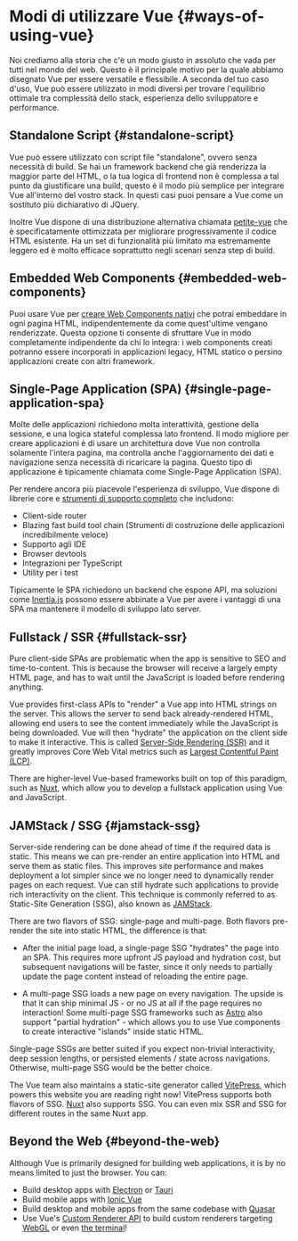 # Modi di utilizzare Vue {#ways-of-using-vue}

Noi crediamo alla storia che c'è un modo giusto in assoluto che vada per tutti nel mondo del web. Questo è il principale motivo per la quale abbiamo disegnato Vue per essere versatile e flessibile. A seconda del tuo caso d'uso, Vue può essere utilizzato in modi diversi per trovare l'equilibrio ottimale tra complessità dello stack, esperienza dello sviluppatore e performance.

## Standalone Script {#standalone-script}

Vue può essere utilizzato con script file "standalone", ovvero senza necessità di build. Se hai un framework backend che già renderizza la maggior parte del HTML, o la tua logica di frontend non è complessa a tal punto da giustificare una build, questo è il modo più semplice per integrare Vue all'interno del vostro stack. In questi casi puoi pensare a Vue come un sostituto più dichiarativo di JQuery.

Inoltre Vue dispone di una distribuzione alternativa chiamata [petite-vue](https://github.com/vuejs/petite-vue) che è specificatamente ottimizzata per migliorare progressivamente il codice HTML esistente. Ha un set di funzionalità più limitato ma estremamente leggero ed è molto efficace soprattutto negli scenari senza step di build. 

## Embedded Web Components {#embedded-web-components}

Puoi usare Vue per [creare Web Components nativi](/guide/extras/web-components) che potrai embeddare in ogni pagina HTML, indipendentemente da come quest'ultime vengano renderizzate. Questa opzione ti consente di sfruttare Vue in modo completamente indipendente da chi lo integra: i web components creati potranno essere incorporati in applicazioni legacy, HTML statico o persino applicazioni create con altri framework.

## Single-Page Application (SPA) {#single-page-application-spa}

Molte delle applicazioni richiedono molta interattività, gestione della sessione, e una logica stateful complessa lato frontend. Il modo migliore per creare applicazioni è di usare un architettura dove Vue non controlla solamente l'intera pagina, ma controlla anche l'aggiornamento dei dati e navigazione senza necessità di ricaricare la pagina. Questo tipo di applicazione è tipicamente chiamata come Single-Page Application (SPA).

Per rendere ancora più piacevole l'esperienza di sviluppo, Vue dispone di librerie core e [strumenti di supporto completo](/guide/scaling-up/tooling) che  includono:

- Client-side router 
- Blazing fast build tool chain (Strumenti di costruzione delle applicazioni incredibilmente veloce)
- Supporto agli IDE
- Browser devtools
- Integrazioni per TypeScript
- Utility per i test

Tipicamente le SPA richiedono un backend che espone API, ma soluzioni come [Inertia.js](https://inertiajs.com) possono essere abbinate a Vue per avere i vantaggi di una SPA ma mantenere il modello di sviluppo lato server. 

## Fullstack / SSR {#fullstack-ssr}

Pure client-side SPAs are problematic when the app is sensitive to SEO and time-to-content. This is because the browser will receive a largely empty HTML page, and has to wait until the JavaScript is loaded before rendering anything.

Vue provides first-class APIs to "render" a Vue app into HTML strings on the server. This allows the server to send back already-rendered HTML, allowing end users to see the content immediately while the JavaScript is being downloaded. Vue will then "hydrate" the application on the client side to make it interactive. This is called [Server-Side Rendering (SSR)](/guide/scaling-up/ssr) and it greatly improves Core Web Vital metrics such as [Largest Contentful Paint (LCP)](https://web.dev/lcp/).

There are higher-level Vue-based frameworks built on top of this paradigm, such as [Nuxt](https://nuxt.com/), which allow you to develop a fullstack application using Vue and JavaScript.

## JAMStack / SSG {#jamstack-ssg}

Server-side rendering can be done ahead of time if the required data is static. This means we can pre-render an entire application into HTML and serve them as static files. This improves site performance and makes deployment a lot simpler since we no longer need to dynamically render pages on each request. Vue can still hydrate such applications to provide rich interactivity on the client. This technique is commonly referred to as Static-Site Generation (SSG), also known as [JAMStack](https://jamstack.org/what-is-jamstack/).

There are two flavors of SSG: single-page and multi-page. Both flavors pre-render the site into static HTML, the difference is that:

- After the initial page load, a single-page SSG "hydrates" the page into an SPA. This requires more upfront JS payload and hydration cost, but subsequent navigations will be faster, since it only needs to partially update the page content instead of reloading the entire page.

- A multi-page SSG loads a new page on every navigation. The upside is that it can ship minimal JS - or no JS at all if the page requires no interaction! Some multi-page SSG frameworks such as [Astro](https://astro.build/) also support "partial hydration" - which allows you to use Vue components to create interactive "islands" inside static HTML.

Single-page SSGs are better suited if you expect non-trivial interactivity, deep session lengths, or persisted elements / state across navigations. Otherwise, multi-page SSG would be the better choice.

The Vue team also maintains a static-site generator called [VitePress](https://vitepress.dev/), which powers this website you are reading right now! VitePress supports both flavors of SSG. [Nuxt](https://nuxt.com/) also supports SSG. You can even mix SSR and SSG for different routes in the same Nuxt app.

## Beyond the Web {#beyond-the-web}

Although Vue is primarily designed for building web applications, it is by no means limited to just the browser. You can:

- Build desktop apps with [Electron](https://www.electronjs.org/) or [Tauri](https://tauri.studio/en/)
- Build mobile apps with [Ionic Vue](https://ionicframework.com/docs/vue/overview)
- Build desktop and mobile apps from the same codebase with [Quasar](https://quasar.dev/)
- Use Vue's [Custom Renderer API](/api/custom-renderer) to build custom renderers targeting [WebGL](https://troisjs.github.io/) or even [the terminal](https://github.com/vue-terminal/vue-termui)!
